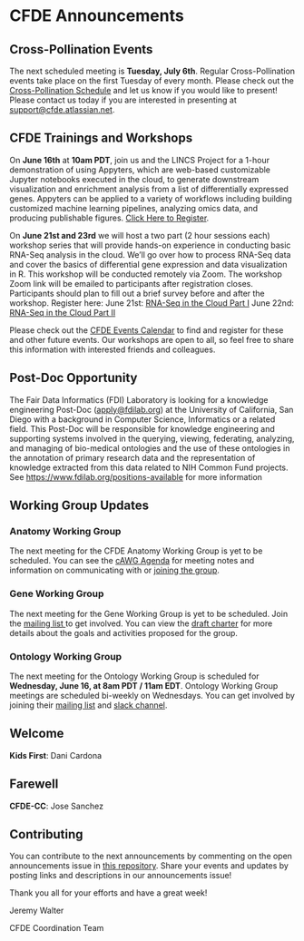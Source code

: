 # CFDE Announcements

## Cross-Pollination Events
The next scheduled meeting is **Tuesday, July 6th**. Regular Cross-Pollination events take place on the first Tuesday of every month. Please check out the [Cross-Pollination Schedule](https://docs.google.com/spreadsheets/d/1hQAeOLkivUZZnwZ_KxfGw3neezMaWbrPk9nnFiKfQGA/edit?usp=sharing) and let us know if you would like to present! Please contact us today if you are interested in presenting at support@cfde.atlassian.net.

## CFDE Trainings and Workshops

On **June 16th** at **10am PDT**, join us and the LINCS Project for a 1-hour demonstration of using Appyters, which are web-based customizable Jupyter notebooks executed in the cloud, to generate downstream visualization and enrichment analysis from a list of differentially expressed genes.  Appyters can be applied to a variety of workflows including building customized machine learning pipelines, analyzing omics data, and producing publishable figures. [Click Here to Register](https://www.nih-cfde.org/events/pop-up-series-introduction-to-rnaseq-related-appyters/?pk_campaign=anc).

On **June 21st and 23rd** we will host a two part (2 hour sessions each) workshop series that will provide hands-on experience in conducting basic RNA-Seq analysis in the cloud. We’ll go over how to process RNA-Seq data and cover the basics of differential gene expression and data visualization in R. This workshop will be conducted remotely via Zoom. The workshop Zoom link will be emailed to participants after registration closes. Participants should plan to fill out a brief survey before and after the workshop. Register here:
June 21st: [RNA-Seq in the Cloud Part I](https://www.nih-cfde.org/events/rnaseq-in-the-cloud-2021-06-21/?pk_campaign=anc)
June 22nd: [RNA-Seq in the Cloud Part II](https://www.nih-cfde.org/events/rnaseq-in-the-cloud-2021-06-23/?pk_campaign=anc) 

Please check out the [CFDE Events Calendar](https://www.nih-cfde.org/events/?pk_campaign=anc) to find and register for these and other future events. Our workshops are open to all, so feel free to share this information with interested friends and colleagues.

## Post-Doc Opportunity

The Fair Data Informatics (FDI) Laboratory is looking for a knowledge engineering Post-Doc (apply@fdilab.org) at the University of California, San Diego with a background in Computer Science, Informatics or a related field. This Post-Doc will be responsible for knowledge engineering and supporting systems involved in the querying, viewing, federating, analyzing, and managing of bio-medical ontologies and the use of these ontologies in the annotation of primary research data and the representation of knowledge extracted from this data related to NIH Common Fund projects. See https://www.fdilab.org/positions-available for more information

## Working Group Updates

### Anatomy Working Group
The next meeting for the CFDE Anatomy Working Group is yet to be scheduled.  You can see the [cAWG Agenda](https://docs.google.com/document/d/1K5L9WllqaABbr4MGO21ogDELyvtpVrD31wbvSNhx6ys/edit?usp=sharing) for meeting notes and information on communicating with or [joining the group](https://crosspollinationevents.groups.io/g/AnatomyWorkingGroup). 
### Gene Working Group
The next meeting for the Gene Working Group is yet to be scheduled.  Join the [mailing list ](https://cfdepublic.groups.io/g/GeneWorkingGroup) to get involved. You can view the [draft charter](https://drive.google.com/file/d/1DbdbQ73_YlvG9iDuDSljyWyZWKdQDKNX/view?usp=sharing) for more details about the goals and activities proposed for the group. 
### Ontology Working Group
The next meeting for the Ontology Working Group is scheduled for **Wednesday, June 16, at 8am PDT / 11am EDT**. Ontology Working Group meetings are scheduled bi-weekly on Wednesdays. You can get involved by joining their [mailing list](https://cfdepublic.groups.io/g/OntologyWorkingGroup) and [slack channel](https://cfdeworkspace.slack.com/archives/C01GP14DLJX.).  

## Welcome
**Kids First**: Dani Cardona
## Farewell
**CFDE-CC**: Jose Sanchez

## Contributing
You can contribute to the next announcements by commenting on the open announcements issue in [this repository](https://github.com/nih-cfde/announcements/issues). Share your events and updates by posting links and descriptions in our announcements issue!

Thank you all for your efforts and have a great week!

Jeremy Walter

CFDE Coordination Team
